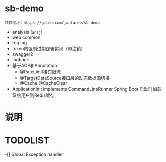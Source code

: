 # sb-demo 
`项目地址：https://gitee.com/jaafaree/sb-demo`
- analysis (`ansj`)
- web common
- req log
- token的强制过期逻辑实现（即注销）
- swagger2
- logback
- 基于AOP和Annotation
    - @RateLimit接口限流
    - @TargetDataSource接口层的动态数据源切换
    - @Cache @CacheClear
- ApplicationInit implements CommandLineRunner 
    Spring Boot 启动时加载系统用户到Redis缓存
    
# 说明

# TODOLIST
-[] Global Exception handler
